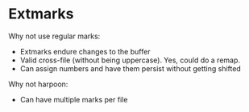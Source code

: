 # Extmarks

Why not use regular marks:

- Extmarks endure changes to the buffer
- Valid cross-file (without being uppercase). Yes, could do a remap.
- Can assign numbers and have them persist without getting shifted

Why not harpoon:

- Can have multiple marks per file

